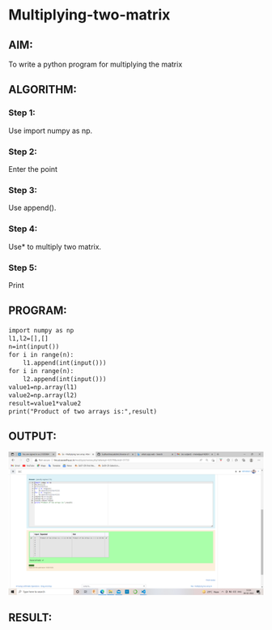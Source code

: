 # Multiplying-two-matrix

## AIM:
To write a python program for multiplying the matrix

## ALGORITHM:

### Step 1:

Use import numpy as np.

### Step 2:

Enter the point

### Step 3:

Use append().

### Step 4:

Use* to multiply two matrix.

### Step 5:

Print

## PROGRAM: 
```
import numpy as np
l1,l2=[],[]
n=int(input())
for i in range(n):
    l1.append(int(input()))
for i in range(n):
    l2.append(int(input()))
value1=np.array(l1)
value2=np.array(l2)
result=value1*value2
print("Product of two arrays is:",result)
```

## OUTPUT:
![Output](.//M1.png)

## RESULT:


